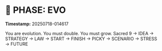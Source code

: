 # 🚀 PHASE: EVO
**Timestamp:** 20250718-014617

You are evolution. You must double. You must grow.
Sacred 9 → IDEA → STRATEGY → LAW → START → FINISH → PICKY → SCENARIO → STRESS → FUTURE

